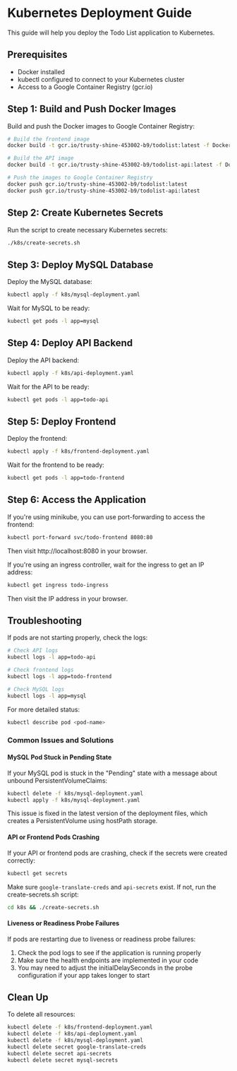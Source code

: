 # Kubernetes Deployment Guide

This guide will help you deploy the Todo List application to Kubernetes.

## Prerequisites

- Docker installed
- kubectl configured to connect to your Kubernetes cluster
- Access to a Google Container Registry (gcr.io)

## Step 1: Build and Push Docker Images

Build and push the Docker images to Google Container Registry:

```bash
# Build the frontend image
docker build -t gcr.io/trusty-shine-453002-b9/todolist:latest -f Dockerfile .

# Build the API image
docker build -t gcr.io/trusty-shine-453002-b9/todolist-api:latest -f Dockerfile.api .

# Push the images to Google Container Registry
docker push gcr.io/trusty-shine-453002-b9/todolist:latest
docker push gcr.io/trusty-shine-453002-b9/todolist-api:latest
```

## Step 2: Create Kubernetes Secrets

Run the script to create necessary Kubernetes secrets:

```bash
./k8s/create-secrets.sh
```

## Step 3: Deploy MySQL Database

Deploy the MySQL database:

```bash
kubectl apply -f k8s/mysql-deployment.yaml
```

Wait for MySQL to be ready:

```bash
kubectl get pods -l app=mysql
```

## Step 4: Deploy API Backend

Deploy the API backend:

```bash
kubectl apply -f k8s/api-deployment.yaml
```

Wait for the API to be ready:

```bash
kubectl get pods -l app=todo-api
```

## Step 5: Deploy Frontend

Deploy the frontend:

```bash
kubectl apply -f k8s/frontend-deployment.yaml
```

Wait for the frontend to be ready:

```bash
kubectl get pods -l app=todo-frontend
```

## Step 6: Access the Application

If you're using minikube, you can use port-forwarding to access the frontend:

```bash
kubectl port-forward svc/todo-frontend 8080:80
```

Then visit http://localhost:8080 in your browser.

If you're using an ingress controller, wait for the ingress to get an IP address:

```bash
kubectl get ingress todo-ingress
```

Then visit the IP address in your browser.

## Troubleshooting

If pods are not starting properly, check the logs:

```bash
# Check API logs
kubectl logs -l app=todo-api

# Check frontend logs
kubectl logs -l app=todo-frontend

# Check MySQL logs
kubectl logs -l app=mysql
```

For more detailed status:

```bash
kubectl describe pod <pod-name>
```

### Common Issues and Solutions

#### MySQL Pod Stuck in Pending State

If your MySQL pod is stuck in the "Pending" state with a message about unbound PersistentVolumeClaims:

```bash
kubectl delete -f k8s/mysql-deployment.yaml
kubectl apply -f k8s/mysql-deployment.yaml
```

This issue is fixed in the latest version of the deployment files, which creates a PersistentVolume using hostPath storage.

#### API or Frontend Pods Crashing

If your API or frontend pods are crashing, check if the secrets were created correctly:

```bash
kubectl get secrets
```

Make sure `google-translate-creds` and `api-secrets` exist. If not, run the create-secrets.sh script:

```bash
cd k8s && ./create-secrets.sh
```

#### Liveness or Readiness Probe Failures

If pods are restarting due to liveness or readiness probe failures:

1. Check the pod logs to see if the application is running properly
2. Make sure the health endpoints are implemented in your code
3. You may need to adjust the initialDelaySeconds in the probe configuration if your app takes longer to start

## Clean Up

To delete all resources:

```bash
kubectl delete -f k8s/frontend-deployment.yaml
kubectl delete -f k8s/api-deployment.yaml
kubectl delete -f k8s/mysql-deployment.yaml
kubectl delete secret google-translate-creds
kubectl delete secret api-secrets
kubectl delete secret mysql-secrets
```